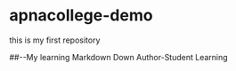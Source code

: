 # apnacollege-demo
this is my first repository

##--My learning Markdown Down 
Author-Student Learning
